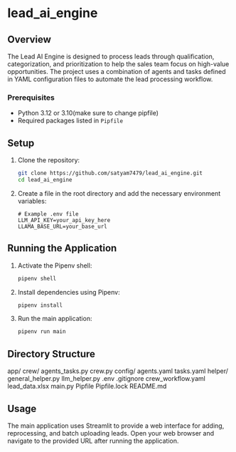 # lead_ai_engine

## Overview

The Lead AI Engine is designed to process leads through qualification, categorization, and prioritization to help the sales team focus on high-value opportunities. The project uses a combination of agents and tasks defined in YAML configuration files to automate the lead processing workflow.

### Prerequisites

- Python 3.12 or 3.10(make sure to change pipfile)
- Required packages listed in `Pipfile`

## Setup

1. Clone the repository:

    ```sh
    git clone https://github.com/satyam7479/lead_ai_engine.git
    cd lead_ai_engine
    ```

2. Create a  file in the root directory and add the necessary environment variables:

    ```env
    # Example .env file
    LLM_API_KEY=your_api_key_here
    LLAMA_BASE_URL=your_base_url
    ```
## Running the Application

1. Activate the Pipenv shell:

    ```sh
    pipenv shell
    ```
2. Install dependencies using Pipenv:

    ```sh
    pipenv install
    ```

3. Run the main application:

    ```sh
    pipenv run main
    ```

## Directory Structure
app/
    crew/
        agents_tasks.py
        crew.py
    config/
        agents.yaml
        tasks.yaml
    helper/
        general_helper.py
        llm_helper.py
.env
.gitignore
crew_workflow.yaml
lead_data.xlsx
main.py
Pipfile
Pipfile.lock
README.md

## Usage
The main application uses Streamlit to provide a web interface for adding, reprocessing, and batch uploading leads. Open your web browser and navigate to the provided URL after running the application.
